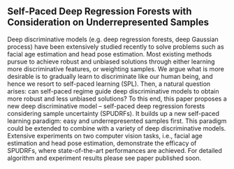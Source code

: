 ## Self-Paced Deep Regression Forests with Consideration on Underrepresented Samples

Deep discriminative models (e.g. deep regression forests, deep Gaussian process) have been extensively studied recently to solve problems such as facial age estimation and head pose estimation. Most existing methods pursue to achieve robust and unbiased solutions through either learning more discriminative features, or weighting samples. We argue what is more desirable is to gradually learn to discriminate like our human being, and hence we resort to self-paced learning (SPL). Then, a natural question arises: can self-paced regime guide deep discriminative models to obtain more robust and less unbiased solutions? To this end, this paper proposes a new deep discriminative model – self-paced deep regression forests considering sample uncertainty (SPUDRFs). It builds up a new self-paced learning paradigm: easy and underrepresented samples first. This paradigm could be extended to combine with a variety of deep discriminative models. Extensive experiments on two computer vision tasks, i.e., facial age estimation and head pose estimation, demonstrate the efficacy of SPUDRFs, where state-of-the-art performances are achieved. For detailed algorithm and experiment results please see paper published soon.
